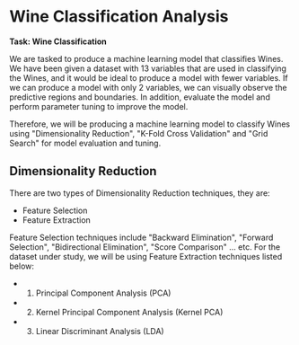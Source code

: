 # Wine Classification Analysis

**Task: Wine Classification**

We are tasked to produce a machine learning model that classifies Wines. We have been given a dataset with 13 variables that are used in classifying the Wines, and it would be ideal to produce a model with fewer variables. If we can produce a model with only 2 variables, we can visually observe the predictive regions and boundaries. In addition, evaluate the model and perform parameter tuning to improve the model.

Therefore, we will be producing a machine learning model to classify Wines using "Dimensionality Reduction", "K-Fold Cross Validation" and "Grid Search" for model evaluation and tuning.

## Dimensionality Reduction

There are two types of Dimensionality Reduction techniques, they are:

- Feature Selection
- Feature Extraction

Feature Selection techniques include "Backward Elimination", "Forward Selection", "Bidirectional Elimination", "Score Comparison" ... etc. For the dataset under study, we will be using Feature Extraction techniques listed below:

- 1) Principal Component Analysis (PCA)
- 2) Kernel Principal Component Analysis (Kernel PCA)
- 3) Linear Discriminant Analysis (LDA)

